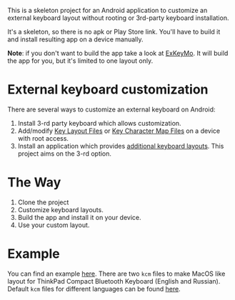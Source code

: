 This is a skeleton project for an Android application to customize an external keyboard layout without rooting or 3rd-party keyboard installation.

It's a skeleton, so there is no apk or Play Store link. You'll have to build it and install resulting app on a device manually.

**Note**: if you don't want to build the app take a look at [ExKeyMo](https://exkeymo.herokuapp.com/). It will build the app for you, but it's limited to one layout only.

# External keyboard customization
There are several ways to customize an external keyboard on Android:
1. Install 3-rd party keyboard which allows customization.
2. Add/modify [Key Layout Files](https://source.android.com/devices/input/key-layout-files) or [Key Character Map Files](https://source.android.com/devices/input/key-character-map-files) on a device with root access.
3. Install an application which provides [additional keyboard layouts](https://developer.android.com/reference/android/hardware/input/InputManager#ACTION_QUERY_KEYBOARD_LAYOUTS).
This project aims on the 3-rd option.

# The Way
1. Clone the project
2. Customize keyboard layouts.
3. Build the app and install it on your device.
4. Use your custom layout.

# Example
You can find an example [here](https://github.com/ris58h/custom-keyboard-layout/tree/Vendor_17ef_Product_6048/app/src/main/res/raw). There are two ```kcm``` files to make MacOS like layout for ThinkPad Compact Bluetooth Keyboard (English and Russian). Default ```kcm``` files for different languages can be found [here](https://android.googlesource.com/platform/frameworks/base/+/master/packages/InputDevices/res/raw).
